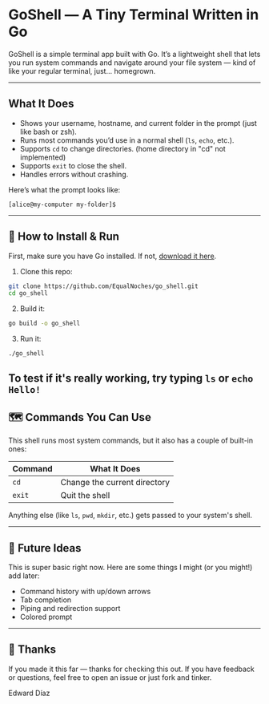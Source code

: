 # GoShell — A Tiny Terminal Written in Go

GoShell is a simple terminal app built with Go. It’s a lightweight shell that lets you run system commands and navigate around your file system — kind of like your regular terminal, just... homegrown.

---

## What It Does

- Shows your username, hostname, and current folder in the prompt (just like bash or zsh).
- Runs most commands you’d use in a normal shell (`ls`, `echo`, etc.).
- Supports `cd` to change directories. (home directory in "cd" not implemented)
- Supports `exit` to close the shell.
- Handles errors without crashing.

Here’s what the prompt looks like:

```
[alice@my-computer my-folder]$
```

---

## 🔧 How to Install & Run

First, make sure you have Go installed. If not, [download it here](https://golang.org/dl/).

1. Clone this repo:

```bash
git clone https://github.com/EqualNoches/go_shell.git
cd go_shell
```

2. Build it:

```bash
go build -o go_shell
```

3. Run it:

```bash
./go_shell
```

To test if it's really working, try typing `ls` or `echo Hello!`
---

## 🗺️ Commands You Can Use

This shell runs most system commands, but it also has a couple of built-in ones:

| Command | What It Does                        |
|---------|-------------------------------------|
| `cd`    | Change the current directory        |
| `exit`  | Quit the shell                      |

Anything else (like `ls`, `pwd`, `mkdir`, etc.) gets passed to your system's shell.

---


## 📌 Future Ideas

This is super basic right now. Here are some things I might (or you might!) add later:

- Command history with up/down arrows
- Tab completion
- Piping and redirection support
- Colored prompt

---

## 🙌 Thanks

If you made it this far — thanks for checking this out. If you have feedback or questions, feel free to open an issue or just fork and tinker.

Edward Díaz
